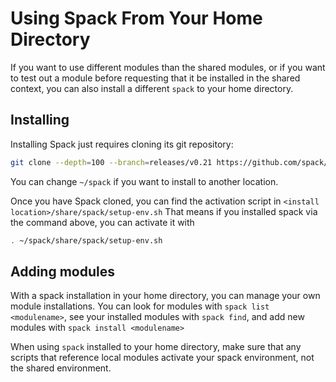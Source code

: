 # Using Spack From Your Home Directory

If you want to use different modules than the shared modules, or if you want to test out a module before requesting that it be installed in the shared context, you can also install a different `spack` to your home directory.

## Installing

Installing Spack just requires cloning its git repository:

```bash
git clone --depth=100 --branch=releases/v0.21 https://github.com/spack/spack.git ~/spack
```

You can change `~/spack` if you want to install to another location.

Once you have Spack cloned, you can find the activation script in `<install location>/share/spack/setup-env.sh` That means if you installed spack via the command above, you can activate it with

```bash
. ~/spack/share/spack/setup-env.sh
```

## Adding modules

With a spack installation in your home directory, you can manage your own module installations. You can look for modules with `spack list <modulename>`, see your installed modules with `spack find`, and add new modules with `spack install <modulename>`

When using `spack` installed to your home directory, make sure that any scripts that reference local modules activate your spack environment, not the shared environment.
